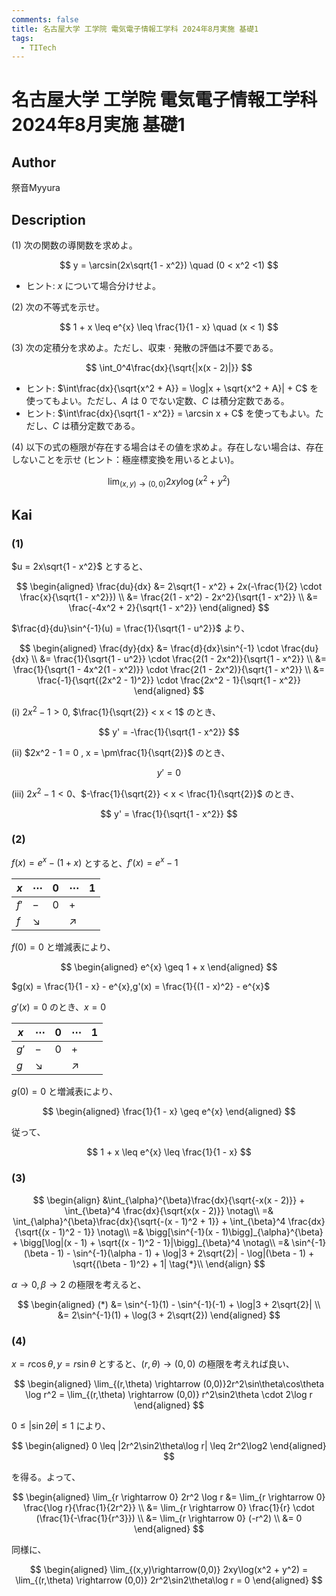 ```yaml
---
comments: false
title: 名古屋大学 工学院 電気電子情報工学科 2024年8月実施 基礎1
tags:
  - TITech
---
```

# 名古屋大学 工学院 電気電子情報工学科 2024年8月実施 基礎1

## **Author**
祭音Myyura

## **Description**
(1) 次の関数の導関数を求めよ。

$$
y = \arcsin(2x\sqrt{1 - x^2}) \quad (0 < x^2 <1)
$$

- ヒント: $x$ について場合分けせよ。

(2) 次の不等式を示せ。

$$
1 + x \leq e^{x} \leq \frac{1}{1 - x} \quad (x < 1)
$$

(3) 次の定積分を求めよ。ただし、収束 $\cdot$ 発散の評価は不要である。

$$
\int_0^4\frac{dx}{\sqrt{|x(x - 2)|}}
$$

- ヒント: $\int\frac{dx}{\sqrt{x^2 + A}} = \log|x + \sqrt{x^2 + A}| + C$ を使ってもよい。ただし、$A$ は $0$ でない定数、$C$ は積分定数である。
- ヒント: $\int\frac{dx}{\sqrt{1 - x^2}} = \arcsin x + C$ を使ってもよい。ただし、$C$ は積分定数である。


(4) 以下の式の極限が存在する場合はその値を求めよ。存在しない場合は、存在しないことを示せ (ヒント：極座標変換を用いるとよい)。

$$
\lim_{(x,y)\rightarrow(0,0)} 2xy\log(x^2 + y^2)
$$

## **Kai** 
### (1)
$u = 2x\sqrt{1 - x^2}$ とすると、

$$
\begin{aligned}
\frac{du}{dx} &= 2\sqrt{1 - x^2} + 2x(-\frac{1}{2} \cdot \frac{x}{\sqrt{1 - x^2}}) \\
&= \frac{2(1 - x^2) - 2x^2}{\sqrt{1 - x^2}} \\
&= \frac{-4x^2 + 2}{\sqrt{1 - x^2}}
\end{aligned}
$$

$\frac{d}{du}\sin^{-1}(u) = \frac{1}{\sqrt{1 - u^2}}$ より、

$$
\begin{aligned}
\frac{dy}{dx} &= \frac{d}{dx}\sin^{-1} \cdot \frac{du}{dx} \\
&= \frac{1}{\sqrt{1 - u^2}} \cdot \frac{2(1 - 2x^2)}{\sqrt{1 - x^2}} \\
&= \frac{1}{\sqrt{1 - 4x^2(1 - x^2)}} \cdot \frac{2(1 - 2x^2)}{\sqrt{1 - x^2}} \\
&= \frac{-1}{\sqrt{(2x^2 - 1)^2}} \cdot \frac{2x^2 - 1}{\sqrt{1 - x^2}}
\end{aligned}
$$

(i) $2x^2 - 1 > 0$, $\frac{1}{\sqrt{2}} < x < 1$ のとき、

$$
y' = -\frac{1}{\sqrt{1 - x^2}}
$$

(ii) $2x^2 - 1 = 0 , x = \pm\frac{1}{\sqrt{2}}$ のとき、

$$
y' = 0
$$

(iii) $2x^2 - 1 < 0$、$-\frac{1}{\sqrt{2}} < x < \frac{1}{\sqrt{2}}$ のとき、

$$
y' = \frac{1}{\sqrt{1 - x^2}}
$$

### (2)
$f(x) = e^{x} - (1 + x)$ とすると、$f'(x) = e^{x} - 1$

|$x$|$\cdots$|$0$|$\cdots$|$1$|
|-|-|-|-|-|
|$f'$|$-$|$0$|$+$||
|$f$|$\searrow$||$\nearrow$||

$f(0) = 0$ と増減表により、

$$
\begin{aligned}
e^{x} \geq 1 + x
\end{aligned}
$$

$g(x) = \frac{1}{1 - x} - e^{x},g'(x) = \frac{1}{(1 - x)^2} - e^{x}$

$g'(x) = 0$ のとき、$x = 0$ 

|$x$|$\cdots$|$0$|$\cdots$|$1$|
|-|-|-|-|-|
|$g'$|$-$|$0$|$+$||
|$g$|$\searrow$||$\nearrow$||

$g(0) = 0$ と増減表により、

$$
\begin{aligned}
\frac{1}{1 - x} \geq e^{x}
\end{aligned}
$$

従って、

$$
1 + x \leq e^{x} \leq \frac{1}{1 - x}
$$

### (3)



$$
\begin{align}
&\int_{\alpha}^{\beta}\frac{dx}{\sqrt{-x(x - 2)}} + \int_{\beta}^4 \frac{dx}{\sqrt{x(x - 2)}} \notag\\
=& \int_{\alpha}^{\beta}\frac{dx}{\sqrt{-(x - 1)^2 + 1}} + \int_{\beta}^4 \frac{dx}{\sqrt{(x - 1)^2 - 1}} \notag\\
=& \bigg[\sin^{-1}(x - 1)\bigg]_{\alpha}^{\beta} + \bigg[\log|(x - 1) + \sqrt{(x - 1)^2 - 1}|\bigg]_{\beta}^4 \notag\\
=& \sin^{-1}(\beta - 1) - \sin^{-1}(\alpha - 1) + \log|3 + 2\sqrt{2}| - \log|(\beta - 1) + \sqrt{(\beta - 1)^2} + 1| \tag{*}\\
\end{align}
$$

$\alpha \rightarrow 0 ,\beta \rightarrow 2$ の極限を考えると、

$$
\begin{aligned}
(*) &= \sin^{-1}(1) - \sin^{-1}(-1) + \log|3 + 2\sqrt{2}| \\
&= 2\sin^{-1}(1) + \log(3 + 2\sqrt{2})
\end{aligned}
$$

### (4)
$x = r\cos\theta ,y = r\sin\theta$ とすると、$(r,\theta) \rightarrow (0,0)$ の極限を考えれば良い、

$$
\begin{aligned}
\lim_{(r,\theta) \rightarrow (0,0)}2r^2\sin\theta\cos\theta \log r^2 = \lim_{(r,\theta) \rightarrow (0,0)} r^2\sin2\theta \cdot 2\log r
\end{aligned}
$$

$0 \leq |\sin2\theta| \leq 1$ により、

$$
\begin{aligned}
0 \leq |2r^2\sin2\theta\log r| \leq 2r^2\log2
\end{aligned}
$$

を得る。よって、

$$
\begin{aligned}
\lim_{r \rightarrow 0} 2r^2 \log r &= \lim_{r \rightarrow 0} \frac{\log r}{\frac{1}{2r^2}} \\
&= \lim_{r \rightarrow 0} \frac{1}{r} \cdot (\frac{1}{-\frac{1}{r^3}}) \\
&= \lim_{r \rightarrow 0} (-r^2) \\
&= 0
\end{aligned}
$$

同様に、

$$
\begin{aligned}
\lim_{(x,y)\rightarrow(0,0)} 2xy\log(x^2 + y^2) = \lim_{(r,\theta) \rightarrow (0,0)} 2r^2\sin2\theta\log r = 0
\end{aligned}
$$
